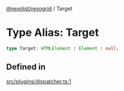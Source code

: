 [@revolist/revogrid](README.md) / Target

# Type Alias: Target

```ts
type Target: HTMLElement | Element | null;
```

## Defined in

[src/plugins/dispatcher.ts:1](https://github.com/revolist/revogrid/blob/4056bfa6a410a4e819b4e23d2047ed6d5d60c1ea/src/plugins/dispatcher.ts#L1)
